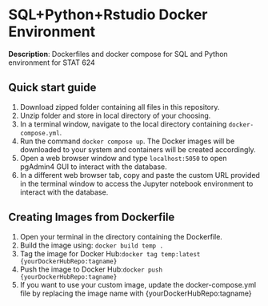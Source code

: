 # SQL+Python+Rstudio Docker Environment
**Description**: Dockerfiles and docker compose for SQL and Python environment for   STAT 624

## Quick start guide
1. Download zipped folder containing all files in this repository.
2. Unzip folder and store in local directory of your choosing.
3. In a terminal window, navigate to the local directory containing `docker-compose.yml`.
4. Run the command `docker compose up`.  The Docker images will be downloaded to your system and containers will be created accordingly.
5. Open a web browser window and type `localhost:5050` to open pgAdmin4 GUI to interact with the database.
6. In a different web browser tab, copy and paste the custom URL provided in the terminal window to access the Jupyter notebook environment to interact with the database.  

## Creating Images from Dockerfile
1. Open your terminal in the directory containing the Dockerfile.
2. Build the image using: `docker build temp . `
3. Tag the image for Docker Hub:`docker tag temp:latest {yourDockerHubRepo:tagname}`
4. Push the image to Docker Hub:`docker push {yourDockerHubRepo:tagname}`
5. If you want to use your custom image, update the docker-compose.yml file by replacing the image name with {yourDockerHubRepo:tagname}
